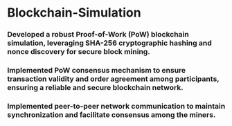 # Blockchain-Simulation

### Developed a robust Proof-of-Work (PoW) blockchain simulation, leveraging SHA-256 cryptographic hashing and nonce discovery for secure block mining.
### Implemented PoW consensus mechanism to ensure transaction validity and order agreement among participants, ensuring a reliable and secure blockchain network.
### Implemented peer-to-peer network communication to maintain synchronization and facilitate consensus among the miners.
